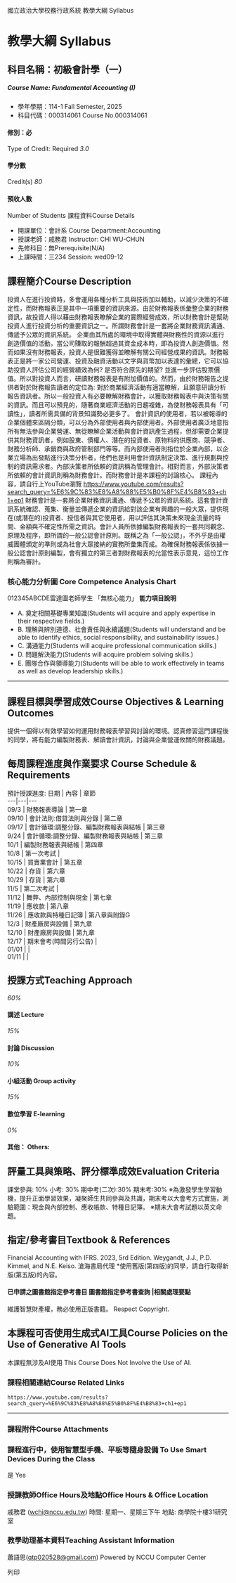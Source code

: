 國立政治大學校務行政系統 教學大綱 Syllabus
# 教學大綱 Syllabus
##  科目名稱：初級會計學（一）
#####  Course Name: Fundamental Accounting (I)
  * 學年學期：114-1 Fall Semester, 2025 
  * 科目代碼：000314061 Course No.000314061


#### 修別：必
Type of Credit: Required 
_3.0_
#### 學分數
Credit(s)
_80_
#### 預收人數
Number of Students
課程資料Course Details
  * 開課單位：會計系 Course Department:Accounting 
  * 授課老師：戚務君 Instructor: CHI WU-CHUN 
  * 先修科目：無Prerequisite(N/A)
  * 上課時間：三234 Session: wed09-12


##  課程簡介Course Description
投資人在進行投資時，多會運用各種分析工具與技術加以輔助，以減少決策的不確定性，而財務報表正是其中一項重要的資訊來源。由於財務報表係彙整企業的財務資訊，故投資人得以藉由財務報表瞭解企業的實際經營成效，所以財務會計是幫助投資人進行投資分析的重要資訊之一。所謂財務會計是一套將企業財務資訊溝通、傳遞予公眾的資訊系統。
企業由其所處的環境中取得實體與財務性的資源以進行創造價值的活動，當公司賺取的報酬超過其資金成本時，即為投資人創造價值。然而如果沒有財務報表，投資人是很難獲得並瞭解有關公司經營成果的資訊。財務報表正是將一家公司營運、投資及融資活動以文字與貨幣加以表達的彙總，它可以協助投資人評估公司的經營績效為何? 是否符合原先的期望? 並進一步評估股票價值。所以對投資人而言，研讀財務報表是有附加價值的。然而，由於財務報告之提供者對於財務報告讀者的定位為: 對於商業經濟活動有適當瞭解，且願意研讀分析報告資訊者。所以一般投資人有必要瞭解財務會計，以獲取財務報表中與決策有關的資訊。而且可以預見的，隨著商業經濟活動的日趨複雜，為使財務報表具有「可讀性」，讀者所需具備的背景知識勢必更多了。
會計資訊的使用者，若以被報導的企業個體來區隔分類，可以分為外部使用者與內部使用者。外部使用者廣泛地意指所有無法參與企業營運、無從瞭解企業活動與會計資訊產生過程，但卻需要企業提供其財務資訊者，例如股東、債權人、潛在的投資者、原物料的供應商、競爭者、財務分析師、承銷商與政府管制部門等等。而內部使用者則指位於企業內部，以企業立場為出發點進行決策分析者，他們也是利用會計資訊制定決策、進行規劃與控制的資訊需求者。內部決策者所依賴的資訊稱為管理會計。相對而言，外部決策者所依賴的會計資訊則稱為財務會計。而財務會計是本課程的討論核心。
課程內容，請自行上YouTube瀏覽 
https://www.youtube.com/results?search_query=%E6%9C%83%E8%A8%88%E5%B0%8F%E4%B8%83+ch1+ep1
財務會計是一套將企業財務資訊溝通、傳遞予公眾的資訊系統。這套會計資訊系統確認、蒐集、衡量並傳遞企業的資訊給對該企業有興趣的一般大眾，提供現在(或潛在的)投資者、授信者與其它使用者，用以評估其決策未來現金流量的時間、金額與不確定性所需之資訊。會計人員所依據編製財務報表的一套共同觀念、原理及程序，即所謂的一般公認會計原則。既稱之為「一般公認」，不外乎是由權威團體頒定的準則或為社會大眾接納的實務所彙集而成。為確保財務報表係依據一般公認會計原則編製，會有獨立的第三者對財務報表的允當性表示意見，這份工作則稱為審計。
###  核心能力分析圖 Core Competence Analysis Chart
012345ABCDE雷達圖老師學生
「無核心能力」 
**能力項目說明**
  * A. 奠定相關基礎專業知識(Students will acquire and apply expertise in their respective fields.)
  * B. 理解與辨別道德、社會責任與永續議題(Students will understand and be able to identify ethics, social responsibility, and sustainability issues.)
  * C. 溝通能力(Students will acquire professional communication skills.)
  * D. 問題解決能力(Students will acquire problem solving skills.)
  * E. 團隊合作與領導能力(Students will be able to work effectively in teams as well as develop leadership skills.)


* * *
##  課程目標與學習成效Course Objectives & Learning Outcomes 
提供一個得以有效學習如何運用財務報表學習與討論的環境。認真修習這門課程後的同學，將有能力編製財務表、解讀會計資訊，討論與企業營運攸關的財務議題。
##  每周課程進度與作業要求 Course Schedule & Requirements
預計授課進度:
日期 |  內容 |  章節  
---|---|---  
09/3 |  財務報表導論 |  第一章  
09/10 |  會計法則:借貸法則與分錄 |  第二章  
09/17 |  會計循環:調整分錄、編製財務報表與結帳 |  第三章  
9/24 |  會計循環:調整分錄、編製財務報表與結帳 |  第三章  
10/1 |  編製財務報表與結帳 |  第四章  
10/8 |  第一次考試 |   
10/15 |  買賣業會計 |  第五章  
10/22 |  存貨 |  第六章  
10/29 |  存貨 |  第六章  
11/5 |  第二次考試 |   
11/12 |  舞弊、內部控制與現金 |  第七章  
11/19 |  應收款 |  第八章  
11/26 |  應收款與特種日記簿 |  第八章與附錄G  
12/3 |  財產廠房與設備 |  第九章  
12/10 |  財產廠房與設備 |  第九章  
12/17 |  期末會考(時間另行公告) |   
01/01 |  |   
01/11 |  |   
##  授課方式Teaching Approach
_60%_
####  講述 Lecture
_15%_
####  討論 Discussion
_10%_
####  小組活動 Group activity
_15%_
####  數位學習 E-learning
_0%_
####  其他： Others:
##  評量工具與策略、評分標準成效Evaluation Criteria
課堂參與: 10%
小考: 30%
期中考(二次):30%
期末考:30%
※為激發學生學習動機，提升正面學習效果，凝聚師生共同參與及共識，期末考以大會考方式實施，測驗範圍：現金與內部控制、應收帳款、特種日記簿。
※期末大會考試題以英文命題。
##  指定/參考書目Textbook & References
Financial Accounting with IFRS. 2023, 5rd Edition. Weygandt, J.J., P.D. Kimmel, and N.E. Keiso. 滄海書局代理
*使用舊版(第四版)的同學，請自行取得新版(第五版)的內容。
####  已申請之圖書館指定參考書目  圖書館指定參考書查詢 |相關處理要點
維護智慧財產權，務必使用正版書籍。 Respect Copyright.
##  本課程可否使用生成式AI工具Course Policies on the Use of Generative AI Tools
本課程無涉及AI使用 This Course Does Not Involve the Use of AI.
###  課程相關連結Course Related Links
```
https://www.youtube.com/results?search_query=%E6%9C%83%E8%A8%88%E5%B0%8F%E4%B8%83+ch1+ep1
```

* * *
###  課程附件Course Attachments
###  課程進行中，使用智慧型手機、平板等隨身設備 To Use Smart Devices During the Class
是  Yes
###  授課教師Office Hours及地點Office Hours & Office Location
戚務君 (wchi@nccu.edu.tw)
時間: 星期一、星期三下午
地點: 商學院十樓31研究室
###  教學助理基本資料Teaching Assistant Information
蕭語思(qtp020528@gmail.com)
Powered by NCCU Computer Center
  
列印
